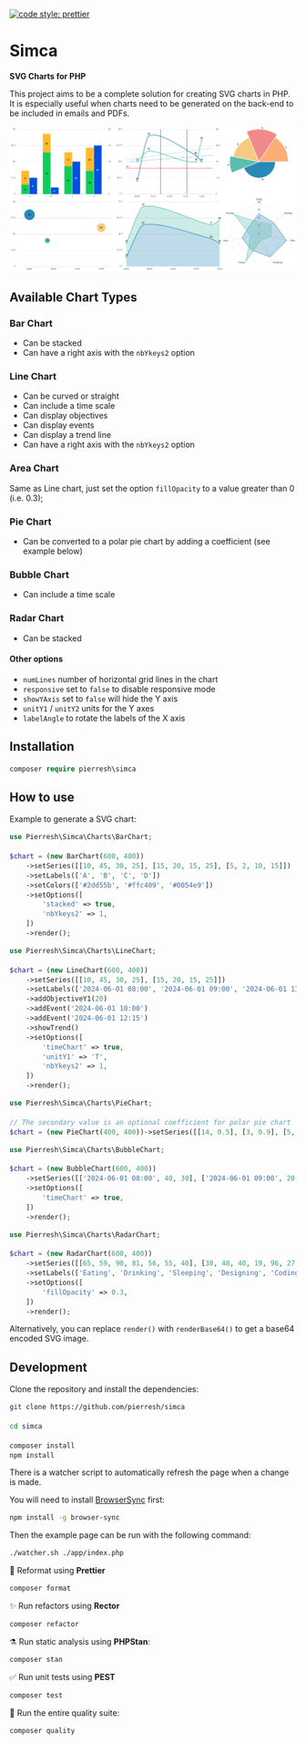 [![code style: prettier](https://img.shields.io/badge/code_style-prettier-ff69b4.svg?style=flat-square)](https://github.com/prettier/prettier)

# Simca

**SVG Charts for PHP**

This project aims to be a complete solution for creating SVG charts in PHP. It is especially useful when charts need to be generated on the back-end to be included in emails and PDFs.

![examples](app/example.png)

## Available Chart Types

### Bar Chart

- Can be stacked
- Can have a right axis with the `nbYkeys2` option

### Line Chart

- Can be curved or straight
- Can include a time scale
- Can display objectives
- Can display events
- Can display a trend line
- Can have a right axis with the `nbYkeys2` option

### Area Chart

Same as Line chart, just set the option `fillOpacity` to a value greater than 0 (i.e. 0.3);

### Pie Chart

- Can be converted to a polar pie chart by adding a coefficient (see example below)

### Bubble Chart

- Can include a time scale

### Radar Chart

- Can be stacked

#### Other options

- `numLines` number of horizontal grid lines in the chart
- `responsive` set to `false` to disable responsive mode
- `showYAxis` set to `false` will hide the Y axis
- `unitY1` / `unitY2` units for the Y axes
- `labelAngle` to rotate the labels of the X axis

## Installation

```php
composer require pierresh\simca
```

## How to use

Example to generate a SVG chart:

```php
use Pierresh\Simca\Charts\BarChart;

$chart = (new BarChart(600, 400))
	->setSeries([[10, 45, 30, 25], [15, 20, 15, 25], [5, 2, 10, 15]])
	->setLabels(['A', 'B', 'C', 'D'])
	->setColors(['#2dd55b', '#ffc409', '#0054e9'])
	->setOptions([
		'stacked' => true,
		'nbYkeys2' => 1,
	])
	->render();
```

```php
use Pierresh\Simca\Charts\LineChart;

$chart = (new LineChart(600, 400))
	->setSeries([[10, 45, 30, 25], [15, 20, 15, 25]])
	->setLabels(['2024-06-01 08:00', '2024-06-01 09:00', '2024-06-01 13:00', '2024-06-01 13:30'])
	->addObjectiveY1(20)
	->addEvent('2024-06-01 10:00')
	->addEvent('2024-06-01 12:15')
	->showTrend()
	->setOptions([
		'timeChart' => true,
		'unitY1' => 'T',
		'nbYkeys2' => 1,
	])
	->render();
```

```php
use Pierresh\Simca\Charts\PieChart;

// The secondary value is an optional coefficient for polar pie chart
$chart = (new PieChart(400, 400))->setSeries([[14, 0.5], [3, 0.9], [5, 0.8], [5, 1], [5, 0.9]])->render();
```

```php
use Pierresh\Simca\Charts\BubbleChart;

$chart = (new BubbleChart(600, 400))
	->setSeries([['2024-06-01 08:00', 40, 30], ['2024-06-01 09:00', 20, 15], ['2024-06-01 12:00', 30, 25]])
	->setOptions([
		'timeChart' => true,
	])
	->render();
```

```php
use Pierresh\Simca\Charts\RadarChart;

$chart = (new RadarChart(600, 400))
	->setSeries([[65, 59, 90, 81, 56, 55, 40], [38, 48, 40, 19, 96, 27, 100]])
	->setLabels(['Eating', 'Drinking', 'Sleeping', 'Designing', 'Coding', 'Cycling', 'Running'])
	->setOptions([
		'fillOpacity' => 0.3,
	])
	->render();
```

Alternatively, you can replace `render()` with `renderBase64()` to get a base64 encoded SVG image.

## Development

Clone the repository and install the dependencies:

```bash
git clone https://github.com/pierresh/simca

cd simca

composer install
npm install
```

There is a watcher script to automatically refresh the page when a change is made.

You will need to install [BrowserSync](https://browsersync.io/) first:

```bash
npm install -g browser-sync
```

Then the example page can be run with the following command:

```bash
./watcher.sh ./app/index.php
```

🧹 Reformat using **Prettier**

```bash
composer format
```

✨ Run refactors using **Rector**

```bash
composer refactor
```

⚗️ Run static analysis using **PHPStan**:

```bash
composer stan
```

✅ Run unit tests using **PEST**

```bash
composer test
```

🚀 Run the entire quality suite:

```bash
composer quality
```
